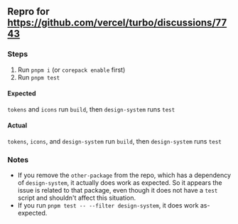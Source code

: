## Repro for https://github.com/vercel/turbo/discussions/7743

### Steps

1. Run `pnpm i` (or `corepack enable` first)
2. Run `pnpm test`

#### Expected
`tokens` and `icons` run `build`, then `design-system` runs `test`

#### Actual
`tokens`, `icons`, and `design-system` run `build`, then `design-system` runs `test`

### Notes

- If you remove the `other-package` from the repo, which has a dependency of `design-system`, it actually does work as expected.  So it appears the issue is related to that package, even though it does not have a `test` script and shouldn't affect this situation.
- If you run `pnpm test -- --filter design-system`, it does work as-expected. 
